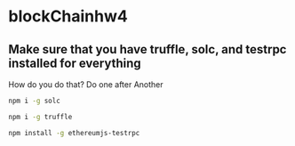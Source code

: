 # blockChainhw4

## Make sure that you have truffle, solc, and testrpc installed for everything
How do you do that? Do one after Another

```bash
npm i -g solc

npm i -g truffle

npm install -g ethereumjs-testrpc
```
